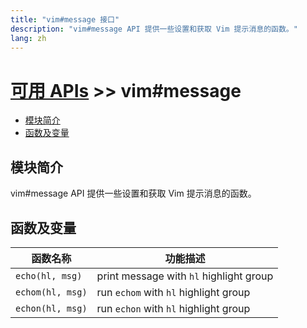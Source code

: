 ```yaml
---
title: "vim#message 接口"
description: "vim#message API 提供一些设置和获取 Vim 提示消息的函数。"
lang: zh
---
```


# [可用 APIs](../../) >> vim#message

<!-- vim-markdown-toc GFM -->

- [模块简介](#模块简介)
- [函数及变量](#函数及变量)

<!-- vim-markdown-toc -->

## 模块简介

vim#message API 提供一些设置和获取 Vim 提示消息的函数。

## 函数及变量

| 函数名称         | 功能描述                                |
| ---------------- | --------------------------------------- |
| `echo(hl, msg)`  | print message with `hl` highlight group |
| `echom(hl, msg)` | run `echom` with `hl` highlight group   |
| `echon(hl, msg)` | run `echon` with `hl` highlight group   |
